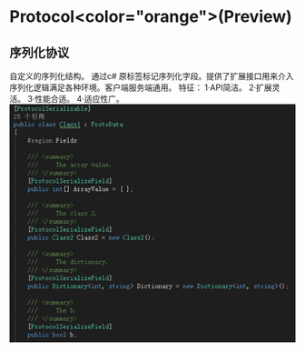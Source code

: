 ﻿# Protocol<color="orange">(Preview)</color>

## 序列化协议 
自定义的序列化结构。
通过c# 原标签标记序列化字段。提供了扩展接口用来介入序列化逻辑满足各种环境。客户端服务端通用。
特征：
1·API简洁。
2·扩展灵活。
3·性能合适。
4·适应性广。
![](Doc/img/cover.jpg)